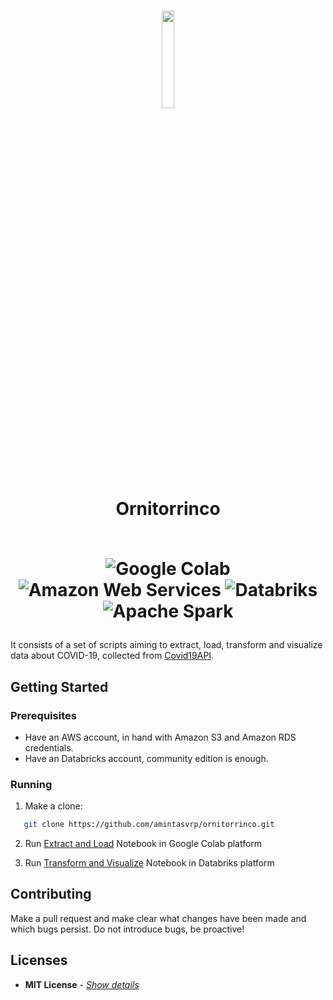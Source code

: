<h1 align="center">
  <img width="20%" src="https://123emoji.com/wp-content/uploads/2017/09/sticker-8-12.png" />
  <br />
  Ornitorrinco
  <br></br>
<p align="center">
<img alt="Google Colab" src="https://img.shields.io/badge/-Google Colab-F9AB00?style=for-the-badge&logo=googlecolab&logoColor=white" />
<img alt="Amazon Web Services" src="https://img.shields.io/badge/-Amazon Web Services-232F3E?style=for-the-badge&logo=amazonaws&logoColor=white" />
<img alt="Databriks" src="https://img.shields.io/badge/-Databricks-FF3621?style=for-the-badge&logo=databricks&logoColor=white" />
<img alt="Apache Spark" src="https://img.shields.io/badge/-Apache Spark-E25A1C?style=for-the-badge&logo=apachespark&logoColor=white" />
</p>
</h1>

It consists of a set of scripts aiming to extract, load, transform and visualize data about COVID-19, collected from [Covid19API](https://covid19api.com/). 

## Getting Started

### **Prerequisites**

- Have an AWS account, in hand with Amazon S3 and Amazon RDS credentials.
- Have an Databricks account, community edition is enough.

### **Running**

1. Make a clone:

```sh
   git clone https://github.com/amintasvrp/ornitorrinco.git
```

2. Run [Extract and Load](extract_and_load.ipynb) Notebook in Google Colab platform

3. Run [Transform and Visualize](transform_and_visualize.ipynb) Notebook in Databriks platform


## Contributing

Make a pull request and make clear what changes have been made and which bugs persist. Do not introduce bugs, be proactive!

## Licenses

- **MIT License** - [_Show details_](./LICENSE)

